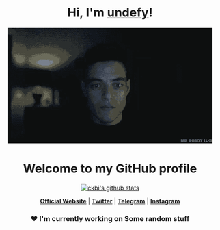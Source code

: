 <p align="center">
  <h1 align="center">Hi, I'm <a href="https://guns.lol/und3fy">undefy</a>!</h1>
</p>
<p align="center">
  <a href="https://www.kwry.us"><img src="IMG_0010.gif" alt="Banner"></a>
</p>
<h1 align="center">Welcome to my GitHub profile</h1>

<p align="center">
  <a href="https://github.com/ckbi"><img src="https://github-readme-stats.vercel.app/api?username=ckbi&hide_border=true&show_icons=true" alt="ckbi's github stats"></a>
</p>

<p align="center">
  <strong><a href="https://guns.lol/und3fy">Official Website</a></strong> |
  <strong><a href="https://twitter.com/akamebtc">Twitter</a></strong> |
  <strong><a href="https://t.me/balenottere">Telegram</a></strong> |
  <strong><a href="https://instagram.com/nukedbyakame">Instagram</a></strong>
</p>

### <p align="center">❤ I'm currently working on Some random stuff
